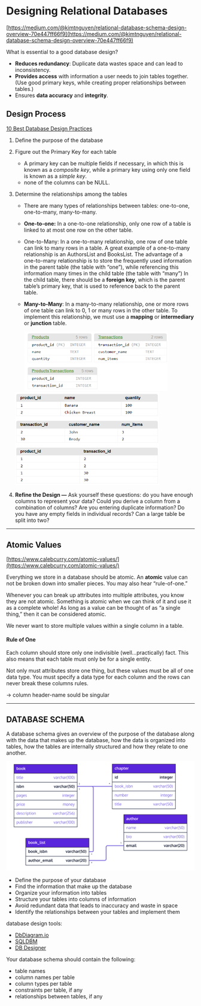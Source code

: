 # Designing Relational Databases

[https://medium.com/@kimtnguyen/relational-database-schema-design-overview-70e447ff66f9](https://medium.com/@kimtnguyen/relational-database-schema-design-overview-70e447ff66f9)

What is essential to a good database design?

-  **Reduces redundancy**: Duplicate data wastes space and can lead to inconsistency.
-  **Provides access** with information a user needs to join tables together. (Use good primary keys, while creating proper relationships between tables.)
-  Ensures **data accuracy** and **integrity**.

## Design Process

[10 Best Database Design Practices](https://medium.com/quick-code/10-best-database-design-practices-1f10f3441730)



1. Define the purpose of the database

2. Figure out the Primary Key for each table

   -  A primary key can be multiple fields if necessary, in which this is known as a *composite key*, while a primary key using only one field is known as a *simple key*. 
   -  none of the columns can be NULL.

3. Determine the relationships among the tables 

   - There are many types of relationships between tables: one-to-one, one-to-many, many-to-many. 

   - **One-to-one:** In a one-to-one relationship, only one row of a table is linked to at most one row on the other table. 

   - One-to-Many: In a one-to-many relationship, one row of one table can link to many rows in a table. A great example of a one-to-many relationship is an AuthorsList and BooksList. 
     The advantage of a one-to-many relationship is to store the frequently used information in the parent table (the table with “one”), while referencing this information many times in the child table (the table with “many”)
     In the child table, there should be a **foreign key**, which is the parent table’s primary key, that is used to reference back to the parent table. 

   - **Many-to-Many**: In a many-to-many relationship, one or more rows of one table can link to 0, 1 or many rows in the other table. To implement this relationship, we must use a **mapping** or **intermediary** or **junction** table.

     <img src="./assets/design1.png" alt="1*3ZOI8zSYPGs3d-kwAFDiTg" style="zoom:67%;" />

   <img src="./assets/design2.png" alt="1*iIoWSlC0APU7UbGwJcR8Yw" style="zoom:67%;" />

4. **Refine the Design —** Ask yourself these questions: do you have enough columns to represent your data? Could you derive a column from a combination of columns? Are you entering duplicate information? Do you have any empty fields in individual records? Can a large table be split into two? 

------

## Atomic Values

[https://www.calebcurry.com/atomic-values/](https://www.calebcurry.com/atomic-values/)

Everything we store in a database should be atomic. An **atomic** value can not be broken down into smaller pieces. You may also hear “rule-of-one.”

Whenever you can break up attributes into multiple attributes, you know they are not atomic. Something is atomic when we can think of it and use it as a complete whole!  As long as a value can be thought of as “a single thing,” then it can be considered atomic. 

We never want to store multiple values within a single column in a table. 

#### Rule of One

Each column should store only one indivisible (well…practically) fact. This also means that each table must only be for a single entity.

Not only must attributes store one thing, but these values must be all of one data type. You must specify a data type for each column and the rows can never break these columns rules.

-> column header-name sould be singular

------

## DATABASE SCHEMA

A database schema gives an overview of the purpose of the database along with the data that makes up the database, how the data is organized into tables, how the tables are internally structured and how they relate to one another.

<img src="./assets/schema.png" />



- Define the purpose of your database
- Find the information that make up the database
- Organize your information into tables
- Structure your tables into columns of information
- Avoid redundant data that leads to inaccuracy and waste in space
- Identify the relationships between your tables and implement them

database design tools:

- [DbDiagram.io](http://dbdiagram.io/) 
- [SQLDBM](http://sqldbm.com/home) 
- [DB Designer](http://dbdesigner.net/) 

Your database schema should contain the following:

- table names
- column names per table
- column types per table
- constraints per table, if any
- relationships between tables, if any


